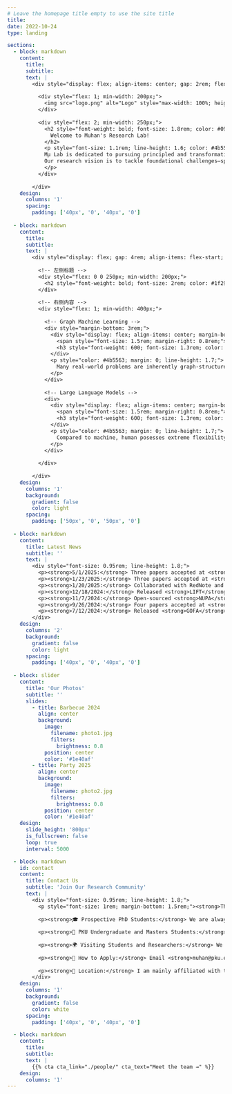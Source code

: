 ```yaml
---
# Leave the homepage title empty to use the site title
title:
date: 2022-10-24
type: landing

sections:
  - block: markdown
    content:
      title:
      subtitle:
      text: |
        <div style="display: flex; align-items: center; gap: 2rem; flex-wrap: wrap;">
  
          <div style="flex: 1; min-width: 200px;">
            <img src="logo.png" alt="Logo" style="max-width: 100%; height: auto;">
          </div>
  
          <div style="flex: 2; min-width: 250px;">
            <h2 style="font-weight: bold; font-size: 1.8rem; color: #090a0aff; margin-bottom: 1rem;">
              Welcome to Muhan's Research Lab!
            </h2>
            <p style="font-size: 1.1rem; line-height: 1.6; color: #4b5563;">
            Mμ Lab is dedicated to pursuing principled and transformative research in artificial intelligence and machine learning. While our current focus spans graph learning and large language models, our long-term mission is broader: to accelerate the development of artificial general intelligence (AGI) and deepen the scientific understanding of intelligence itself. We strive to combine theoretical rigor with practical impact, designing algorithms that are not only powerful but also explainable, efficient, and generalizable across diverse dimensions. 
            Our research vision is to tackle foundational challenges—spanning model architectures, reasoning, memory, multi-modal intelligence, and AI for science—that push the boundaries of what machines can achieve. Mμ Lab is a place for creative, passionate, and ambitious researchers who aim to produce work that stands the test of time, advances the science of AI, and benefits society in profound ways.
            </p>
          </div>
  
        </div>
    design:
      columns: '1'
      spacing:
        padding: ['40px', '0', '40px', '0']
        
  - block: markdown
    content:
      title:
      subtitle:
      text: |
        <div style="display: flex; gap: 4rem; align-items: flex-start; flex-wrap: wrap;">
          
          <!-- 左侧标题 -->
          <div style="flex: 0 0 250px; min-width: 200px;">
            <h2 style="font-weight: bold; font-size: 2rem; color: #1f2937; margin: 0;">Research Interests</h2>
          </div>
          
          <!-- 右侧内容 -->
          <div style="flex: 1; min-width: 400px;">
            
            <!-- Graph Machine Learning -->
            <div style="margin-bottom: 3rem;">
              <div style="display: flex; align-items: center; margin-bottom: 1rem;">
                <span style="font-size: 1.5rem; margin-right: 0.8rem;">🔗</span>
                <h3 style="font-weight: 600; font-size: 1.3rem; color: #1f2937; margin: 0;">Graph Machine Learning</h3>
              </div>
              <p style="color: #4b5563; margin: 0; line-height: 1.7;">
                Many real-world problems are inherently graph-structured, e.g., social networks, biological networks, World Wide Web, molecules, circuits, brain, road networks, knowledge graphs. Many machine learning algorithms are also defined on graphs, such as neural networks and graphical models. In this field, we develop algorithms and theories for learning over graphs, and apply them to problems like link prediction, graph classification, graph structure optimization, and knowledge graph reasoning. We are also interested in practical applications of graph neural networks, including brain modeling, drug discovery, circuit design, and healthcare applications.
              </p>
            </div>
            
            <!-- Large Language Models -->
            <div>
              <div style="display: flex; align-items: center; margin-bottom: 1rem;">
                <span style="font-size: 1.5rem; margin-right: 0.8rem;">🤖</span>
                <h3 style="font-weight: 600; font-size: 1.3rem; color: #1f2937; margin: 0;">Large Language Models</h3>
              </div>
              <p style="color: #4b5563; margin: 0; line-height: 1.7;">
                Compared to machine, human posesses extreme flexibility in handling unseen tasks in a few-shot/zero-shot way, much of which is attributed to human's system-II intelligence for complex logical reasoning, task planning, causal reasoning, and inductive generalization. Large language models (LLMs) have shown unprecedented improvement on such abilities, while still fail in some top-human-level tasks, such as scientific innovation, software engineering, super-long writing, autonomous agents, etc. In this field, we aim to 1) design next-generation LLM architectures with long-term memory, human-like learning mechanisms, fast training/inference, and superior long-context abilities, 2) understand and improve LLMs' reasoning ability, ultimately matching or outperforming human on the most challenging tasks, and 3) explore LLMs' integration with other modalities, such as graph, code, relational database (RDB), image, video, etc.
              </p>
            </div>
            
          </div>
          
        </div>
    design:
      columns: '1'
      background:
        gradient: false
        color: light
      spacing:
        padding: ['50px', '0', '50px', '0']
  
  - block: markdown
    content:
      title: Latest News
      subtitle: ''
      text: |
        <div style="font-size: 0.95rem; line-height: 1.8;">
          <p><strong>5/1/2025:</strong> Three papers accepted at <strong>ICML-25</strong>! Congrats to Fanxu, Yanbo and Zian! 🎉</p>
          <p><strong>1/23/2025:</strong> Three papers accepted at <strong>ICLR-25</strong>! Congrats to Lecheng, Haotong and Zian! 🎉</p>
          <p><strong>1/20/2025:</strong> Collaborated with RedNote and released <strong>RedStar</strong>, a long-chain-of-thought O1-like model for complex reasoning. <a href="https://arxiv.org/pdf/2501.11284" style="color: #2563eb;">See the preprint</a>.</p>
          <p><strong>12/18/2024:</strong> Released <strong>LIFT</strong>, a new paradigm to address long context problems of LLMs by fine-tuning long input into model parameters. <a href="https://arxiv.org/pdf/2412.13626" style="color: #2563eb;">See the preprint</a>.</p>
          <p><strong>11/7/2024:</strong> Open-sourced <strong>NUPA</strong> studying the Numerical Understanding and Processing Abilities of LLMs with 4 numerical representations and 17 distinct tasks.</p>
          <p><strong>9/26/2024:</strong> Four papers accepted at <strong>NeurIPS-24</strong>! Congrats to Fanxu, Cai, Xiaojuan and Yanbo! 🎉</p>
          <p><strong>7/12/2024:</strong> Released <strong>GOFA</strong>, the Generative One For All model for tackling all tasks on all kinds of graphs.</p>
        </div>
    design:
      columns: '2'
      background:
        gradient: false
        color: light
      spacing:
        padding: ['40px', '0', '40px', '0']
  
  - block: slider
    content:
      title: 'Our Photos'
      subtitle: ''
      slides:
        - title: Barbecue 2024
          align: center
          background:
            image:
              filename: photo1.jpg
              filters:
                brightness: 0.8
            position: center
            color: '#1e40af'
        - title: Party 2025
          align: center
          background:
            image:
              filename: photo2.jpg
              filters:
                brightness: 0.8
            position: center
            color: '#1e40af'
    design:
      slide_height: '800px'
      is_fullscreen: false
      loop: true
      interval: 5000

  - block: markdown
    id: contact
    content:
      title: Contact Us
      subtitle: 'Join Our Research Community'
      text: |
        <div style="font-size: 0.95rem; line-height: 1.8;">
          <p style="font-size: 1rem; margin-bottom: 1.5rem;"><strong>Thank you so much for your interest in our work!</strong> We are actively looking for students and postdocs. MuLab welcomes applicants from diverse backgrounds.</p>
          
          <p><strong>🎓 Prospective PhD Students:</strong> We are always looking for strong PhD students with interests in Graph Machine Learning and Large Language Model Reasoning. I am looking for students who meet at least three criteria: creativity and passion for research, solid math skills, solid coding skills, and good English. <em>Note: Please do not email regarding PhD admission as decisions are made by committee.</em></p>
          
          <p><strong>🎯 PKU Undergraduate and Masters Students:</strong> We are happy to work with masters or undergraduate students at Peking University. We expect some prior experience in ML/AI and a minimum of 10 hours per week commitment. You are especially welcome if you have interdisciplinary backgrounds while being proficient in coding.</p>
          
          <p><strong>🌍 Visiting Students and Researchers:</strong> We take visitors on a rolling basis, and generally prefer visitors to stay for at least 6 months for high-quality collaborative work. Please email Prof. Zhang with your research interests and proposed duration.</p>
          
          <p><strong>📧 How to Apply:</strong> Email <strong>muhan@pku.edu.cn</strong> with subject line: [Application Type] - [Your Name] - [Your Institution]. Due to the large number of applicants, I may not be able to respond to every email. Thank you for understanding!</p>
          
          <p><strong>📍 Location:</strong> I am mainly affiliated with the Institute for AI (人工智能研究院) at the main campus (燕园) of PKU. Your office will be there - no need to go to Changping campus.</p>
        </div>
    design:
      columns: '1'
      background:
        gradient: false
        color: white
      spacing:
        padding: ['40px', '0', '40px', '0']

  - block: markdown
    content:
      title:
      subtitle:
      text: |
        {{% cta cta_link="./people/" cta_text="Meet the team →" %}}
    design:
      columns: '1'
---
```


